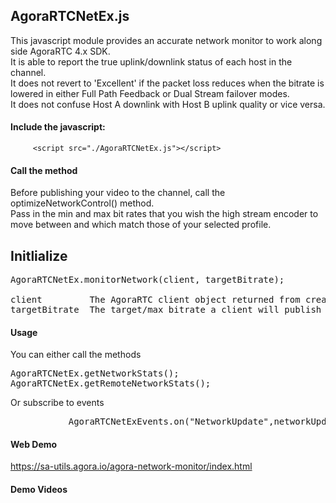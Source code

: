 
## AgoraRTCNetEx.js
This javascript module provides an accurate network monitor to work along side AgoraRTC 4.x SDK.    
It is able to report the true uplink/downlink status of each host in the channel.       
It does not revert to 'Excellent' if the packet loss reduces when the bitrate is lowered in either Full Path Feedback or Dual Stream failover modes.      
It does not confuse Host A downlink with Host B uplink quality or vice versa.         


#### Include the javascript:

         <script src="./AgoraRTCNetEx.js"></script>
                
#### Call the method 

Before publishing your video to the channel, call the optimizeNetworkControl() method.         
Pass in the min and max bit rates that you wish the high stream encoder to move between and which match those of your selected profile.     
  
## Initlialize       

<pre>
AgoraRTCNetEx.monitorNetwork(client, targetBitrate);

client         The AgoraRTC client object returned from createClient method.     
targetBitrate  The target/max bitrate a client will publish video at. 
</pre>

#### Usage
You can either call the methods 
<pre>
AgoraRTCNetEx.getNetworkStats();      
AgoraRTCNetEx.getRemoteNetworkStats();
</pre>
Or subscribe to events     
<pre>
           AgoraRTCNetExEvents.on("NetworkUpdate",networkUpdate);
</pre>

#### Web Demo
https://sa-utils.agora.io/agora-network-monitor/index.html

#### Demo Videos


